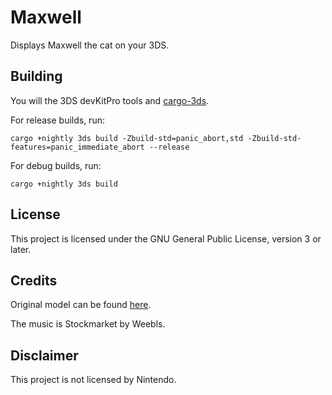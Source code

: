 # Maxwell

Displays Maxwell the cat on your 3DS.

## Building

You will the 3DS devKitPro tools and [cargo-3ds](https://github.com/rust3ds/cargo-3ds).

For release builds, run:

    cargo +nightly 3ds build -Zbuild-std=panic_abort,std -Zbuild-std-features=panic_immediate_abort --release

For debug builds, run:

    cargo +nightly 3ds build

## License

This project is licensed under the GNU General Public License, version 3 or later.

## Credits

Original model can be found [here](https://sketchfab.com/3d-models/dingus-the-cat-2ca7f3c1957847d6a145fc35de9046b0).

The music is Stockmarket by Weebls.

## Disclaimer

This project is not licensed by Nintendo.
